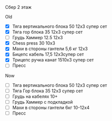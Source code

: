 Сбер 2 этаж

Old
- [x] Тяга вертикального блока 50 12x3 супер сет
- [x] Тяга гор блока 35 12x3 супер сет
- [ ] Грудь Хаммер 12.5 12x3
- [x] Chess press 30 10x3
- [x] Махи в стороны гантели 5,6 кг 12х3
- [x] Бицепс кабель 17,5 12х3супер сет
- [x] Трицепс ручка канат 1510х3 супер сет
- [ ] Пресс

Now
- [ ] Тяга вертикального блока 50 12x3 супер сет
- [ ] Тяга Гор блока 35 12x3 супер сет
- [ ] Грудь на кабелях 10+
- [ ] Грудь Хаммер с подкладкой
- [ ] Махи в стороны гантели 6кг 10-12x4
- [ ] Пресс